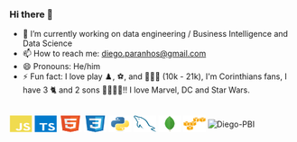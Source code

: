 ### Hi there 👋

- 🔭 I’m currently working on data engineering / Business Intelligence and Data Science
- 📫 How to reach me: diego.paranhos@gmail.com
- 😄 Pronouns: He/him
- ⚡ Fun fact: I love play ♟️, ⚽, and 🏃🏻‍♂️ (10k - 21k), I'm Corinthians fans, I have 3 🐈 and 2 sons 👨‍👩‍👧‍👦!! I love Marvel, DC and Star Wars.

<div style="display: inline_block"><br>
  <img align="center" alt="Diego-Js" height="30" width="40" src="https://raw.githubusercontent.com/devicons/devicon/master/icons/javascript/javascript-plain.svg">
  <img align="center" alt="Diego-Ts" height="30" width="40" src="https://raw.githubusercontent.com/devicons/devicon/master/icons/typescript/typescript-plain.svg">
  <img align="center" alt="Diego-HTML" height="30" width="40" src="https://raw.githubusercontent.com/devicons/devicon/master/icons/html5/html5-original.svg">
  <img align="center" alt="Diego-CSS" height="30" width="40" src="https://raw.githubusercontent.com/devicons/devicon/master/icons/css3/css3-original.svg">
  <img align="center" alt="Diego-Python" height="30" width="40" src="https://raw.githubusercontent.com/devicons/devicon/master/icons/python/python-original.svg">
  <img align="center" alt="Diego-SQL" height="30" width="40" src="https://github.com/devicons/devicon/blob/master/icons/mysql/mysql-original.svg">
  <img align="center" alt="Diego-Mongo" height="30" width="40" src="https://github.com/devicons/devicon/blob/master/icons/mongodb/mongodb-original.svg">
  <img align="center" alt="Diego-AWS" height="30" width="40" src="https://github.com/devicons/devicon/blob/master/icons/amazonwebservices/amazonwebservices-original.svg">
  <img align="center" alt="Diego-PBI" height="30" width="40" src="https://github.com/microsoft/PowerBI-Icons/blob/main/SVG/Power-BI.svg">
</div>
